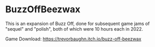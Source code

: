 # BuzzOffBeezwax
This is an expansion of Buzz Off, done for subsequent game jams of "sequel" and "polish", both of which were 10 hours each in 2022.

Game Download:
https://trevorbaughn.itch.io/buzz-off-beezwax
